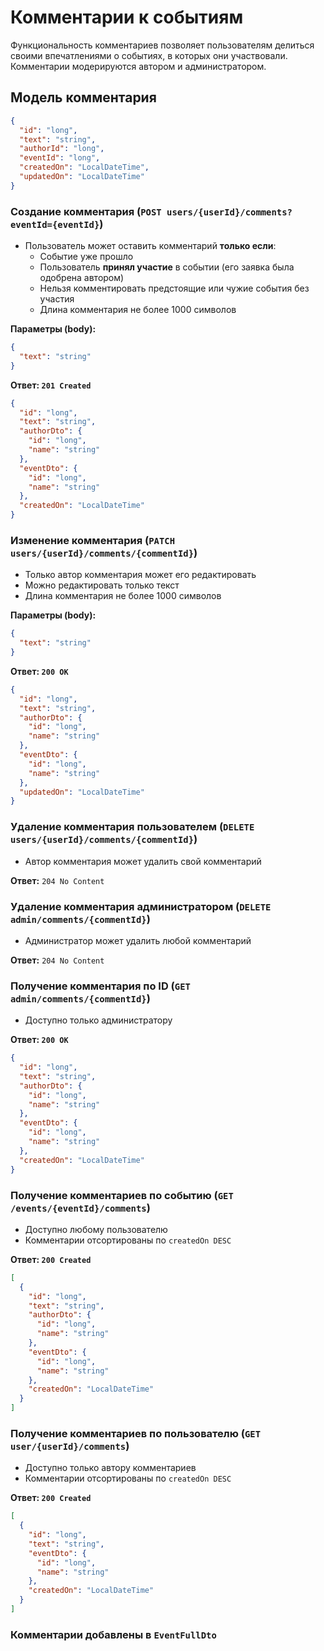 # Комментарии к событиям

Функциональность комментариев позволяет пользователям делиться своими впечатлениями о событиях, в которых они
участвовали. Комментарии модерируются автором и администратором.

## Модель комментария

```json
{
  "id": "long",
  "text": "string",
  "authorId": "long",
  "eventId": "long",
  "createdOn": "LocalDateTime",
  "updatedOn": "LocalDateTime"
}
```

### Создание комментария (`POST users/{userId}/comments?eventId={eventId}`)

- Пользователь может оставить комментарий **только если**:
  - Событие уже прошло
  - Пользователь **принял участие** в событии (его заявка была одобрена автором)
  - Нельзя комментировать предстоящие или чужие события без участия
  - Длина комментария не более 1000 символов

**Параметры (body):**

```json
{
  "text": "string"
}
```

**Ответ: `201 Created`**

```json
{
  "id": "long",
  "text": "string",
  "authorDto": {
    "id": "long",
    "name": "string"
  },
  "eventDto": {
    "id": "long",
    "name": "string"
  },
  "createdOn": "LocalDateTime"
}
```

### Изменение комментария (`PATCH users/{userId}/comments/{commentId}`)

- Только автор комментария может его редактировать
- Можно редактировать только текст
- Длина комментария не более 1000 символов

**Параметры (body):**

```json
{
  "text": "string"
}
```

**Ответ: `200 OK`**

```json
{
  "id": "long",
  "text": "string",
  "authorDto": {
    "id": "long",
    "name": "string"
  },
  "eventDto": {
    "id": "long",
    "name": "string"
  },
  "updatedOn": "LocalDateTime"
}
```

### Удаление комментария пользователем (`DELETE users/{userId}/comments/{commentId}`)

- Автор комментария может удалить свой комментарий

**Ответ:** `204 No Content`

### Удаление комментария администратором (`DELETE admin/comments/{commentId}`)

- Администратор может удалить любой комментарий

**Ответ:** `204 No Content`

### Получение комментария по ID (`GET admin/comments/{commentId}`)

- Доступно только администратору

**Ответ: `200 OK`**

```json
{
  "id": "long",
  "text": "string",
  "authorDto": {
    "id": "long",
    "name": "string"
  },
  "eventDto": {
    "id": "long",
    "name": "string"
  },
  "createdOn": "LocalDateTime"
}
```

### Получение комментариев по событию (`GET /events/{eventId}/comments`)

- Доступно любому пользователю
- Комментарии отсортированы по `createdOn DESC`

**Ответ: `200 Created`**

```json
[
  {
    "id": "long",
    "text": "string",
    "authorDto": {
      "id": "long",
      "name": "string"
    },
    "eventDto": {
      "id": "long",
      "name": "string"
    },
    "createdOn": "LocalDateTime"
  }
]
```

### Получение комментариев по пользователю (`GET user/{userId}/comments`)

- Доступно только автору комментариев
- Комментарии отсортированы по `createdOn DESC`

**Ответ: `200 Created`**

```json
[
  {
    "id": "long",
    "text": "string",
    "eventDto": {
      "id": "long",
      "name": "string"
    },
    "createdOn": "LocalDateTime"
  }
]
```

### Комментарии добавлены в `EventFullDto`